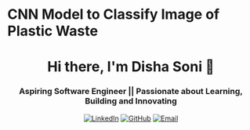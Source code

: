 # CNN Model to Classify Image of Plastic Waste

<h1 align="center">Hi there, I'm Disha Soni 👋</h1>
<h3 align="center">Aspiring Software Engineer || Passionate about Learning, Building and Innovating</h3>

<p align="center">
  <a href="https://linkedin.com/in/soni-dishasoni"><img src="https://img.shields.io/badge/LinkedIn-Disha%20Soni-blue?style=for-the-badge&logo=linkedin" alt="LinkedIn"></a>
  <a href="https://github.com/Soni-dishasoni"><img src="https://img.shields.io/badge/GitHub-Disha%20Soni-black?style=for-the-badge&logo=github" alt="GitHub"></a>
  <a href="mailto: dishasoni.work@gmail.com"><img src="https://img.shields.io/badge/Email-dishasoni.work%40gmail.com-red?style=for-the-badge&logo=gmail" alt="Email"></a>
